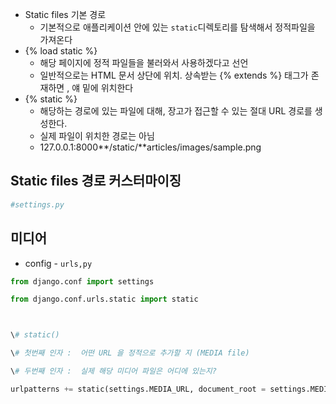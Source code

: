 - Static files 기본 경로
  - 기본적으로 애플리케이션 안에 있는 `static`디렉토리를 탐색해서 정적파일을 가져온다
- {% load static %}
  - 해당 페이지에 정적 파일들을 불러와서 사용하겠다고 선언
  - 일반적으로는 HTML 문서 상단에 위치. 상속받는 {% extends %} 태그가 존재하면 , 얘 밑에 위치한다
- {% static %}
  - 해당하는 경로에 있는 파일에 대해, 장고가 접근할 수 있는 절대 URL 경로를 생성한다.
  - 실제 파일이 위치한 경로는 아님 
  - 127.0.0.1:8000**/static/**articles/images/sample.png

## Static files 경로 커스터마이징

```python
#settings.py
```









## 미디어

- config - `urls,py`

```python
from django.conf import settings

from django.conf.urls.static import static



\# static()

\# 첫번째 인자 :  어떤 URL 을 정적으로 추가할 지 (MEDIA file)

\# 두번째 인자 :  실제 해당 미디어 파일은 어디에 있는지?

urlpatterns += static(settings.MEDIA_URL, document_root = settings.MEDIA_ROOT)
```

